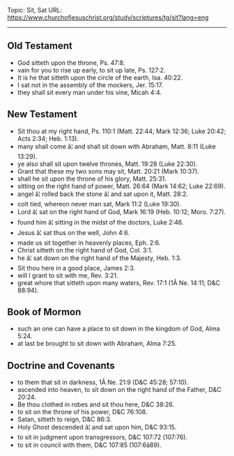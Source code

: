 Topic: Sit, Sat
URL: https://www.churchofjesuschrist.org/study/scriptures/tg/sit?lang=eng

---

## Old Testament

- God sitteth upon the throne, Ps. 47:8.
- vain for you to rise up early, to sit up late, Ps. 127:2.
- It is he that sitteth upon the circle of the earth, Isa. 40:22.
- I sat not in the assembly of the mockers, Jer. 15:17.
- they shall sit every man under his vine, Micah 4:4.

## New Testament

- Sit thou at my right hand, Ps. 110:1 (Matt. 22:44; Mark 12:36; Luke 20:42; Acts 2:34; Heb. 1:13).
- many shall come â¦ and shall sit down with Abraham, Matt. 8:11 (Luke 13:29).
- ye also shall sit upon twelve thrones, Matt. 19:28 (Luke 22:30).
- Grant that these my two sons may sit, Matt. 20:21 (Mark 10:37).
- shall he sit upon the throne of his glory, Matt. 25:31.
- sitting on the right hand of power, Matt. 26:64 (Mark 14:62; Luke 22:69).
- angel â¦ rolled back the stone â¦ and sat upon it, Matt. 28:2.
- colt tied, whereon never man sat, Mark 11:2 (Luke 19:30).
- Lord â¦ sat on the right hand of God, Mark 16:19 (Heb. 10:12; Moro. 7:27).
- found him â¦ sitting in the midst of the doctors, Luke 2:46.
- Jesus â¦ sat thus on the well, John 4:6.
- made us sit together in heavenly places, Eph. 2:6.
- Christ sitteth on the right hand of God, Col. 3:1.
- he â¦ sat down on the right hand of the Majesty, Heb. 1:3.
- Sit thou here in a good place, James 2:3.
- will I grant to sit with me, Rev. 3:21.
- great whore that sitteth upon many waters, Rev. 17:1 (1Â Ne. 14:11; D&C 88:94).

## Book of Mormon

- such an one can have a place to sit down in the kingdom of God, Alma 5:24.
- at last be brought to sit down with Abraham, Alma 7:25.

## Doctrine and Covenants

- to them that sit in darkness, 1Â Ne. 21:9 (D&C 45:28; 57:10).
- ascended into heaven, to sit down on the right hand of the Father, D&C 20:24.
- Be thou clothed in robes and sit thou here, D&C 38:26.
- to sit on the throne of his power, D&C 76:108.
- Satan, sitteth to reign, D&C 86:3.
- Holy Ghost descended â¦ and sat upon him, D&C 93:15.
- to sit in judgment upon transgressors, D&C 107:72 (107:76).
- to sit in council with them, D&C 107:85 (107:6â89).


